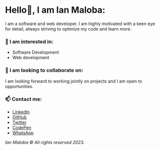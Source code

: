 # Hello👋, I am Ian Maloba:
I am a software and web developer. I am highly motivated with a keen eye for detail, always striving to optimize my code and learn more.

### 👀 I am interested in:
- Software Development
- Web development


### 💞️ I am looking to collaborate on:
I am looking forward to working jointly on projects and I am open to opportunities.

### 📫 Contact me:
- [LinkedIn](https://www.linkedin.com/in/ianmalobamwakha)
- [GitHub](https://github.com/IanMalobaMwakha)
- [Twitter](https://twitter.com/IanMwakha)
- [CodePen](https://codepen.io/ianmalobamwakha/pens/public)
- [WhatsApp](https://wa.link/9swn5e)

  
*Ian Maloba © All rights reserved 2023.*

